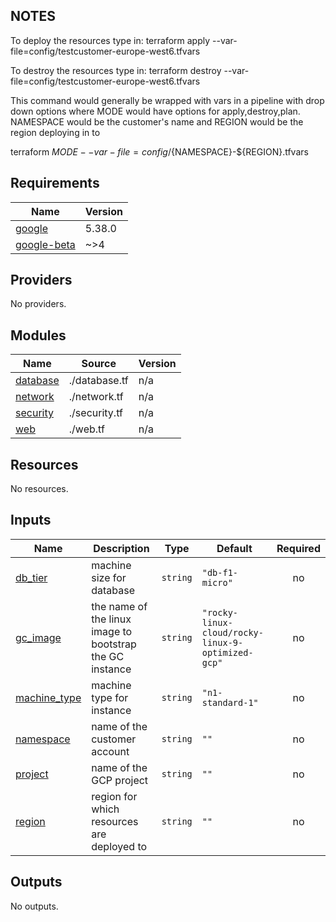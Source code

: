 <!-- BEGIN_TF_DOCS -->
## NOTES

To deploy the resources type in:
terraform apply --var-file=config/testcustomer-europe-west6.tfvars

To destroy the resources type in:
terraform destroy --var-file=config/testcustomer-europe-west6.tfvars

This command would generally be wrapped with vars in a pipeline with
drop down options where MODE would have options for apply,destroy,plan.
NAMESPACE would be the customer's name and REGION would be the region
deploying in to

terraform ${MODE} --var-file=config/${NAMESPACE}-${REGION}.tfvars

## Requirements

| Name | Version |
|------|---------|
| <a name="requirement_google"></a> [google](#requirement\_google) | 5.38.0 |
| <a name="requirement_google-beta"></a> [google-beta](#requirement\_google-beta) | ~>4 |

## Providers

No providers.

## Modules

| Name | Source | Version |
|------|--------|---------|
| <a name="module_database"></a> [database](#module\_database) | ./database.tf | n/a |
| <a name="module_network"></a> [network](#module\_network) | ./network.tf | n/a |
| <a name="module_security"></a> [security](#module\_security) | ./security.tf | n/a |
| <a name="module_web"></a> [web](#module\_web) | ./web.tf | n/a |

## Resources

No resources.

## Inputs

| Name | Description | Type | Default | Required |
|------|-------------|------|---------|:--------:|
| <a name="input_db_tier"></a> [db\_tier](#input\_db\_tier) | machine size for database | `string` | `"db-f1-micro"` | no |
| <a name="input_gc_image"></a> [gc\_image](#input\_gc\_image) | the name of the linux image to bootstrap the GC instance | `string` | `"rocky-linux-cloud/rocky-linux-9-optimized-gcp"` | no |
| <a name="input_machine_type"></a> [machine\_type](#input\_machine\_type) | machine type for instance | `string` | `"n1-standard-1"` | no |
| <a name="input_namespace"></a> [namespace](#input\_namespace) | name of the customer account | `string` | `""` | no |
| <a name="input_project"></a> [project](#input\_project) | name of the GCP project | `string` | `""` | no |
| <a name="input_region"></a> [region](#input\_region) | region for which resources are deployed to | `string` | `""` | no |

## Outputs

No outputs.
<!-- END_TF_DOCS -->
